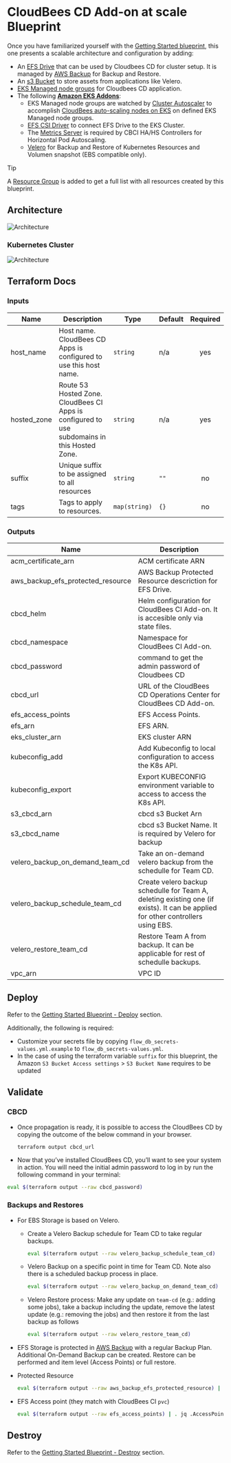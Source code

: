 # CloudBees CD Add-on at scale Blueprint

Once you have familiarized yourself with the [Getting Started blueprint](../01-getting-started/README.md), this one presents a scalable architecture and configuration by adding:

- An [EFS Drive](https://aws.amazon.com/efs/) that can be used by Cloudbees CD for cluster setup. It is managed by [AWS Backup](https://aws.amazon.com/backup/) for Backup and Restore.
- An [s3 Bucket](https://aws.amazon.com/s3/) to store assets from applications like Velero.
- [EKS Managed node groups](https://docs.aws.amazon.com/eks/latest/userguide/managed-node-groups.html) for Cloudbees CD application.
- The following **[Amazon EKS Addons](https://aws-ia.github.io/terraform-aws-eks-blueprints-addons/main/)**:
  - EKS Managed node groups are watched by [Cluster Autoscaler](https://aws-ia.github.io/terraform-aws-eks-blueprints-addons/main/addons/cluster-autoscaler/) to accomplish [CloudBees auto-scaling nodes on EKS](https://docs.cloudbees.com/docs/cloudbees-ci/latest/cloud-admin-guide/eks-auto-scaling-nodes) on defined EKS Managed node groups.
  - [EFS CSI Driver](https://aws-ia.github.io/terraform-aws-eks-blueprints-addons/main/addons/aws-efs-csi-driver/) to connect EFS Drive to the EKS Cluster.
  - The [Metrics Server](https://aws-ia.github.io/terraform-aws-eks-blueprints-addons/main/addons/metrics-server/) is required by CBCI HA/HS Controllers for Horizontal Pod Autoscaling.
  - [Velero](https://aws-ia.github.io/terraform-aws-eks-blueprints-addons/main/addons/velero/) for Backup and Restore of Kubernetes Resources and Volumen snapshot (EBS compatible only).

> [!TIP]
> A [Resource Group](https://docs.aws.amazon.com/ARG/latest/userguide/resource-groups.html) is added to get a full list with all resources created by this blueprint.

## Architecture

![Architecture](img/at-scale.architect.drawio.svg)

### Kubernetes Cluster

![Architecture](img/at-scale.k8s.drawio.svg)

## Terraform Docs

<!-- BEGIN_TF_DOCS -->
### Inputs

| Name | Description | Type | Default | Required |
|------|-------------|------|---------|:--------:|
| host_name | Host name. CloudBees CD Apps is configured to use this host name. | `string` | n/a | yes |
| hosted_zone | Route 53 Hosted Zone. CloudBees CI Apps is configured to use subdomains in this Hosted Zone. | `string` | n/a | yes |
| suffix | Unique suffix to be assigned to all resources | `string` | `""` | no |
| tags | Tags to apply to resources. | `map(string)` | `{}` | no |

### Outputs

| Name | Description |
|------|-------------|
| acm_certificate_arn | ACM certificate ARN |
| aws_backup_efs_protected_resource | AWS Backup Protected Resource descriction for EFS Drive. |
| cbcd_helm | Helm configuration for CloudBees CI Add-on. It is accesible only via state files. |
| cbcd_namespace | Namespace for CloudBees CI Add-on. |
| cbcd_password | command to get the admin password of Cloudbees CD |
| cbcd_url | URL of the CloudBees CD Operations Center for CloudBees CD Add-on. |
| efs_access_points | EFS Access Points. |
| efs_arn | EFS ARN. |
| eks_cluster_arn | EKS cluster ARN |
| kubeconfig_add | Add Kubeconfig to local configuration to access the K8s API. |
| kubeconfig_export | Export KUBECONFIG environment variable to access to access the K8s API. |
| s3_cbcd_arn | cbcd s3 Bucket Arn |
| s3_cbcd_name | cbcd s3 Bucket Name. It is required by Velero for backup |
| velero_backup_on_demand_team_cd | Take an on-demand velero backup from the schedulle for Team CD. |
| velero_backup_schedule_team_cd | Create velero backup schedulle for Team A, deleting existing one (if exists). It can be applied for other controllers using EBS. |
| velero_restore_team_cd | Restore Team A from backup. It can be applicable for rest of schedulle backups. |
| vpc_arn | VPC ID |
<!-- END_TF_DOCS -->

## Deploy

Refer to the [Getting Started Blueprint - Deploy](../01-getting-started/README.md#deploy) section.

Additionally, the following is required:

- Customize your secrets file by copying `flow_db_secrets-values.yml.example` to `flow_db_secrets-values.yml`.
- In the case of using the terraform variable `suffix` for this blueprint, the Amazon `S3 Bucket Access settings` > `S3 Bucket Name` requires to be updated

## Validate

### CBCD
- Once propagation is ready, it is possible to access the CloudBees CD by copying the outcome of the below command in your browser.

  ```sh
  terraform output cbcd_url
  ```
 - Now that you’ve installed CloudBees CD, you’ll want to see your system in action. You will need the initial admin password to log in by run the following command in your terminal:

  ```sh
  eval $(terraform output --raw cbcd_password)
  ```

### Backups and Restores

- For EBS Storage is based on Velero.

  - Create a Velero Backup schedule for Team CD to take regular backups.

    ```sh
    eval $(terraform output --raw velero_backup_schedule_team_cd)
    ```

  - Velero Backup on a specific point in time for Team CD. Note also there is a scheduled backup process in place.

    ```sh
    eval $(terraform output --raw velero_backup_on_demand_team_cd)
    ```

  - Velero Restore process: Make any update on `team-cd` (e.g.: adding some jobs), take a backup including the update, remove the latest update (e.g.: removing the jobs) and then restore it from the last backup as follows

    ```sh
    eval $(terraform output --raw velero_restore_team_cd)
    ```

- EFS Storage is protected in [AWS Backup](https://aws.amazon.com/backup/) with a regular Backup Plan. Additional On-Demand Backup can be created. Restore can be performed and item level (Access Points) or full restore.
 - Protected Resource

   ```sh
   eval $(terraform output --raw aws_backup_efs_protected_resource) | . jq
   ```

 - EFS Access point (they match with CloudBees CI `pvc`)

   ```sh
   eval $(terraform output --raw efs_access_points) | . jq .AccessPoints[].RootDirectory.Path
   ```

## Destroy

Refer to the [Getting Started Blueprint - Destroy](../01-getting-started/README.md#destroy) section.
